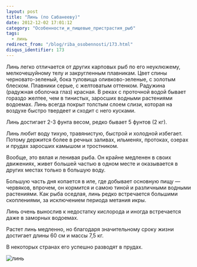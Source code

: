 ```yaml
---
layout: post
title: "Линь (по Сабанееву)"
date: 2012-12-02 17:01:12
category: "Особенности_и_пищевые_пристрастия_рыб"
tags:
  - линь
redirect_from: "/blog/riba_osobennosti/173.html"
disqus_identifier: 173
---
```

Линь легко отличается от других карповых рыб по его неуклюжему,
мелкочешуйному телу и закругленным плавникам. Цвет спины
черновато-зеленый, бока туловища оливково-зеленые, с золотым блеском.
Плавники серые, с желтоватым оттенком. Радужина (радужная оболочка глаз)
красная. В реках с проточной водой бывает гораздо желтее, чем в
тинистых, заросших водными растениями водоемах. Линь всегда покрыт
толстым слоем слизи, которая на воздухе быстро твердеет и сходит с него
кусками.

Линь достигает 2-3 фунта весом, редко бывает 5 фунтов (2 кг).

Линь любит воду тихую, травянистую, быстрой и холодной избегает. Потому
держится более в речных заливах, ильменях, протоках, озерах и прудах
заросших камышом и тростником.

Вообще, это вялая и ленивая рыба. Он крайне медленен в своих движениях,
живет большей частью в одном месте и оказывается в других местах только
в большую воду.

Большую часть дня копается в иле, где добывает основную пищу — червяков,
впрочем, он кормится и самою тиной и различными водными растениями. Как
рыба оседлая, линь редко встречается большими скоплениями, за
исключением периода метания икры.

Линь очень вынослив к недостатку кислорода и иногда встречается даже в
заморных водоемах.

Растет линь медленно, но благодаря значительному сроку жизни достигает
длины 60 см и массы 7,5 кг.

В некоторых странах его успешно разводят в прудах.

![линь](http://fishingguru.ru/uploads/images/00/00/01/2012/12/02/38f080.jpg)
